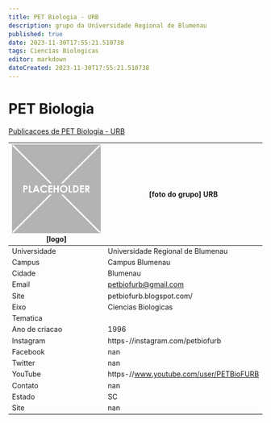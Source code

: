 ```yaml
---
title: PET Biologia - URB
description: grupo da Universidade Regional de Blumenau
published: true
date: 2023-11-30T17:55:21.510738
tags: Ciencias Biologicas
editor: markdown
dateCreated: 2023-11-30T17:55:21.510738
---
```


# PET Biologia

[Publicacoes de PET Biologia - URB](/atividade/58PETBiologiaURB/feed.md)

| ![placeholder.png](/placeholder.png) [logo] | [foto do grupo] URB         |
| ------------------------------------------- | ------------------------------------------------- |
| Universidade                                | Universidade Regional de Blumenau      |
| Campus                                      | Campus Blumenau            |
| Cidade                                      | Blumenau             |
| Email                                       | petbiofurb@gmail.com             |
| Site                                        | petbiofurb.blogspot.com/              |
| Eixo                                        | Ciencias Biologicas              |
| Tematica                                    |           |
| Ano de criacao                              | 1996        |
| Instagram                                   | https-//instagram.com/petbiofurb         |
| Facebook                                    | nan          |
| Twitter                                     | nan           |
| YouTube                                     | https-//www.youtube.com/user/PETBioFURB           |
| Contato                                     | nan         |
| Estado                                      |  SC            |
| Site                                        | nan |
